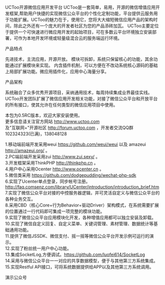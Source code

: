 UCToo开源微信应用开发平台
UCToo是一套简单，易用，开源的微信增值应用开发框架,帮助用户快捷的实现微信公众平台的个性化定制功能，平台提供云服务用于功能扩展。UCToo的魅力在于，使用它，您将大大缩短微信应用产品的架构时间，除此之外还有一个庞大的开发者社区为您的产品添砖加瓦。
UCToo主要定位于提供一个可快速进行微应用开发的起始项目，可在多数云平台环境独立安装部署，可作为本地开发环境或轻量级混合云的服务端运行环境。

产品特点

先进技术，主流应用，开源开放。
模块可拆卸，系统只保留核心的功能，其余功能通过扩展模块来实现。
内含插件机制，可以方便在不改动系统核心源码的基础上局部扩展功能。微应用插件化，应用中心海量分享。

产品架构

系统融合了众多优秀开源项目，采纳通用技术，每周持续集成业界最佳实线。UCToo开发团队扩展了微信应用开发相关功能，对接了微信公众平台和开放平台的所有接口，使其允许在任何类型的微信应用项目中使用。

本包为0.5RC版本，欢迎大家安装使用。<br />
更多信息请关注官方网站 http://www.uctoo.com <br /> 及"互联网+"开源社区 http://forum.uctoo.com ，开发者交流QQ群102324323(已满)，138048128<br />

1.移动端前端开发采用weui https://github.com/weui/weui 以及 amazeui http://amazeui.org/ 。<br />
2.PC端前端开发采用zui http://www.zui.sexy/ 。<br />
3.开发框架采用ThinkPHP http://thinkphp.cn 。<br />
4.用户中心采用Ocenter http://www.ocenter.cn 。<br />
5.微信类采用 https://github.com/dodgepudding/wechat-php-sdk <br />
6.实现了Ucenter单点登录，同步帐号注册。 http://faq.comsenz.com/library/UCenter/introduction/introduction_brief.htm <br />
7.实现了微信公众平台对接的中控服务器逻辑，并可灵活自定义与微信公众平台的各种业务交互。<br />
8.采用CBD（核心Core+行为Behavior+驱动Driver）架构模式，在系统需要扩展的位置通过一行代码即可集成一项完整的模块功能。<br />
9.实现了微信公众平台应用模块化开发，各种增值应用都可以独立安装及卸载。<br />
10.实现了微信自定义回复、自定义菜单、关键词管理、素材管理、数据统计等基础通用功能。<br />
11.提供了微信JSSDK、微信支付、摇一摇等微信公众平台开发示例可运行的演示。<br />
12.实现了粉丝统一用户中心功能。<br />
13.集成SocketLog,方便调试。https://github.com/luofei614/SocketLog<br />
14.采用与微信公众平台一一对应的共享数据模型，便于与其他第三方系统集成。<br />
15.实现Restful API接口，可将系统数据提供给APP以及其他第三方系统调用。<br />

演示公众号
<img src="http://test.uctoo.com/Application/Home/Static/images/qrcode_default.jpg" alt="">